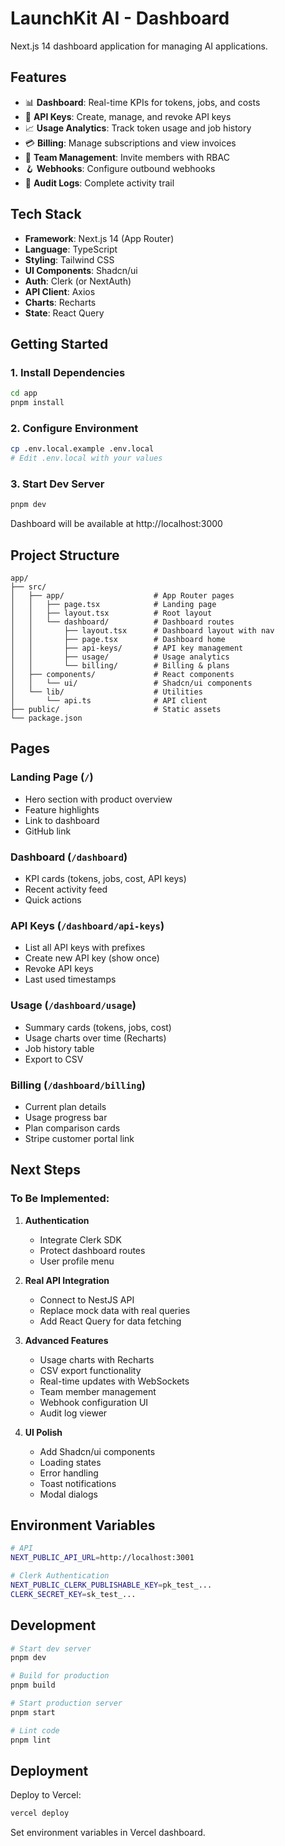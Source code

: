 # LaunchKit AI - Dashboard

Next.js 14 dashboard application for managing AI applications.

## Features

- 📊 **Dashboard**: Real-time KPIs for tokens, jobs, and costs
- 🔑 **API Keys**: Create, manage, and revoke API keys
- 📈 **Usage Analytics**: Track token usage and job history
- 💳 **Billing**: Manage subscriptions and view invoices
- 👥 **Team Management**: Invite members with RBAC
- 🪝 **Webhooks**: Configure outbound webhooks
- 📝 **Audit Logs**: Complete activity trail

## Tech Stack

- **Framework**: Next.js 14 (App Router)
- **Language**: TypeScript
- **Styling**: Tailwind CSS
- **UI Components**: Shadcn/ui
- **Auth**: Clerk (or NextAuth)
- **API Client**: Axios
- **Charts**: Recharts
- **State**: React Query

## Getting Started

### 1. Install Dependencies

```bash
cd app
pnpm install
```

### 2. Configure Environment

```bash
cp .env.local.example .env.local
# Edit .env.local with your values
```

### 3. Start Dev Server

```bash
pnpm dev
```

Dashboard will be available at http://localhost:3000

## Project Structure

```
app/
├── src/
│   ├── app/                    # App Router pages
│   │   ├── page.tsx            # Landing page
│   │   ├── layout.tsx          # Root layout
│   │   └── dashboard/          # Dashboard routes
│   │       ├── layout.tsx      # Dashboard layout with nav
│   │       ├── page.tsx        # Dashboard home
│   │       ├── api-keys/       # API key management
│   │       ├── usage/          # Usage analytics
│   │       └── billing/        # Billing & plans
│   ├── components/             # React components
│   │   └── ui/                 # Shadcn/ui components
│   └── lib/                    # Utilities
│       └── api.ts              # API client
├── public/                     # Static assets
└── package.json
```

## Pages

### Landing Page (`/`)
- Hero section with product overview
- Feature highlights
- Link to dashboard
- GitHub link

### Dashboard (`/dashboard`)
- KPI cards (tokens, jobs, cost, API keys)
- Recent activity feed
- Quick actions

### API Keys (`/dashboard/api-keys`)
- List all API keys with prefixes
- Create new API key (show once)
- Revoke API keys
- Last used timestamps

### Usage (`/dashboard/usage`)
- Summary cards (tokens, jobs, cost)
- Usage charts over time (Recharts)
- Job history table
- Export to CSV

### Billing (`/dashboard/billing`)
- Current plan details
- Usage progress bar
- Plan comparison cards
- Stripe customer portal link

## Next Steps

### To Be Implemented:

1. **Authentication**
   - Integrate Clerk SDK
   - Protect dashboard routes
   - User profile menu

2. **Real API Integration**
   - Connect to NestJS API
   - Replace mock data with real queries
   - Add React Query for data fetching

3. **Advanced Features**
   - Usage charts with Recharts
   - CSV export functionality
   - Real-time updates with WebSockets
   - Team member management
   - Webhook configuration UI
   - Audit log viewer

4. **UI Polish**
   - Add Shadcn/ui components
   - Loading states
   - Error handling
   - Toast notifications
   - Modal dialogs

## Environment Variables

```bash
# API
NEXT_PUBLIC_API_URL=http://localhost:3001

# Clerk Authentication
NEXT_PUBLIC_CLERK_PUBLISHABLE_KEY=pk_test_...
CLERK_SECRET_KEY=sk_test_...
```

## Development

```bash
# Start dev server
pnpm dev

# Build for production
pnpm build

# Start production server
pnpm start

# Lint code
pnpm lint
```

## Deployment

Deploy to Vercel:

```bash
vercel deploy
```

Set environment variables in Vercel dashboard.

